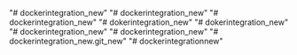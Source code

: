 "# dockerintegration_new" 
"# dockerintegration_new" 
"# dockerintegration_new" 
"# dokerintegration_new" 
"# dokerintegration_new" 
"# dockerintegration_new" 
"# dockerintegration_new" 
"# dockerintegration_new.git_new" 
"# dockerintegrationnew" 
